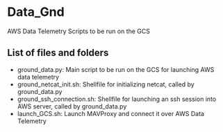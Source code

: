 # Data_Gnd
AWS Data Telemetry Scripts to be run on the GCS

## List of files and folders
* ground_data.py: Main script to be run on the GCS for launching AWS data telemetry
* ground_netcat_init.sh: Shellfile for initializing netcat, called by ground_data.py
* ground_ssh_connection.sh: Shellfile for launching an ssh session into AWS server, called by ground_data.py
* launch_GCS.sh: Launch MAVProxy and connect it over AWS Data Telemetry
